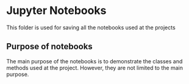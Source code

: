 # Jupyter Notebooks
This folder is used for saving all the notebooks used at the projects

## Purpose of notebooks
The main purpose of the notebooks is to demonstrate the classes and methods used at the project. However, they are not limited to the main purpose. 
